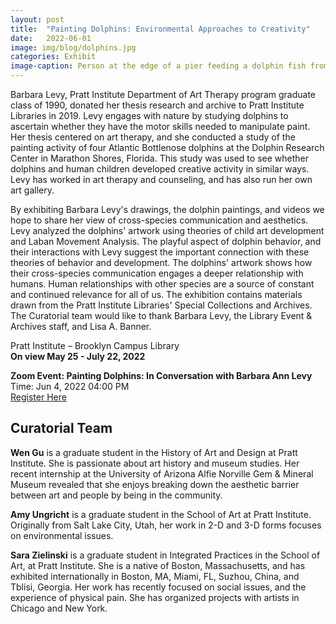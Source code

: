 ```yaml
---
layout: post
title:  "Painting Dolphins: Environmental Approaches to Creativity"
date:   2022-06-01
image: img/blog/dolphins.jpg
categories: Exhibit
image-caption: Person at the edge of a pier feeding a dolphin fish from a steel bucket.
---
```


Barbara Levy, Pratt Institute Department of Art Therapy program graduate class of 1990,
donated her thesis research and archive to Pratt Institute Libraries in 2019. Levy engages with
nature by studying dolphins to ascertain whether they have the motor skills needed to manipulate
paint. Her thesis centered on art therapy, and she conducted a study of the painting activity of
four Atlantic Bottlenose dolphins at the Dolphin Research Center in Marathon Shores, Florida.
This study was used to see whether dolphins and human children developed creative activity in
similar ways. Levy has worked in art therapy and counseling, and has also run her own art
gallery.

By exhibiting Barbara Levy&#39;s drawings, the dolphin paintings, and videos we hope to share her
view of cross-species communication and aesthetics. Levy analyzed the dolphins&#39; artwork using
theories of child art development and Laban Movement Analysis.
The playful aspect of dolphin behavior, and their interactions with Levy suggest the important
connection with these theories of behavior and development. The dolphins&#39; artwork shows how
their cross-species communication engages a deeper relationship with humans. Human
relationships with other species are a source of constant and continued relevance for all of us.
The exhibition contains materials drawn from the Pratt Institute Libraries' Special Collections and
Archives. The Curatorial team would like to thank Barbara Levy, the Library Event &amp; Archives
staff, and Lisa A. Banner.

Pratt Institute – Brooklyn Campus Library  
**On view May 25 - July 22, 2022**

**Zoom Event: Painting Dolphins: In Conversation with Barbara Ann Levy**  
Time: Jun 4, 2022 04:00 PM  
[Register Here](https://pratt.zoom.us/meeting/register/tJIkfuqvpj4qHNB0Doc30jmwiyL9zsnxIYgn)

## Curatorial Team

**Wen Gu** is a graduate student in the History of Art and Design at Pratt Institute. She is
passionate about art history and museum studies. Her recent internship at the University of
Arizona Alfie Norville Gem &amp; Mineral Museum revealed that she enjoys breaking down the
aesthetic barrier between art and people by being in the community.

**Amy Ungricht** is a graduate student in the School of Art at Pratt Institute. Originally from Salt
Lake City, Utah, her work in 2-D and 3-D forms focuses on environmental issues.

**Sara Zielinski** is a graduate student in Integrated Practices in the School of Art, at Pratt Institute.
She is a native of Boston, Massachusetts, and has exhibited internationally in Boston, MA,
Miami, FL, Suzhou, China, and Tblisi, Georgia. Her work has recently focused on social issues,
and the experience of physical pain. She has organized projects with artists in Chicago and New
York.
